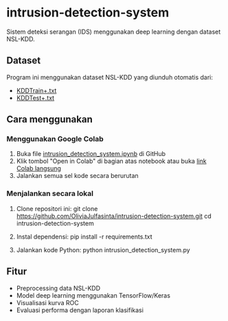 # intrusion-detection-system

Sistem deteksi serangan (IDS) menggunakan deep learning dengan dataset NSL-KDD.

## Dataset
Program ini menggunakan dataset NSL-KDD yang diunduh otomatis dari:
- [KDDTrain+.txt](https://raw.githubusercontent.com/defcom17/NSL_KDD/master/KDDTrain%2B.txt)
- [KDDTest+.txt](https://raw.githubusercontent.com/defcom17/NSL_KDD/master/KDDTest%2B.txt)

## Cara menggunakan

### Menggunakan Google Colab
1. Buka file [intrusion_detection_system.ipynb](intrusion_detection_system.ipynb) di GitHub
2. Klik tombol "Open in Colab" di bagian atas notebook atau buka [link Colab langsung](LINK_COLAB_ANDA)
3. Jalankan semua sel kode secara berurutan

### Menjalankan secara lokal
1. Clone repositori ini:
git clone https://github.com/OliviaJulfasinta/intrusion-detection-system.git
cd intrusion-detection-system

2. Instal dependensi:
pip install -r requirements.txt

3. Jalankan kode Python:
python intrusion_detection_system.py

## Fitur
- Preprocessing data NSL-KDD
- Model deep learning menggunakan TensorFlow/Keras
- Visualisasi kurva ROC
- Evaluasi performa dengan laporan klasifikasi
